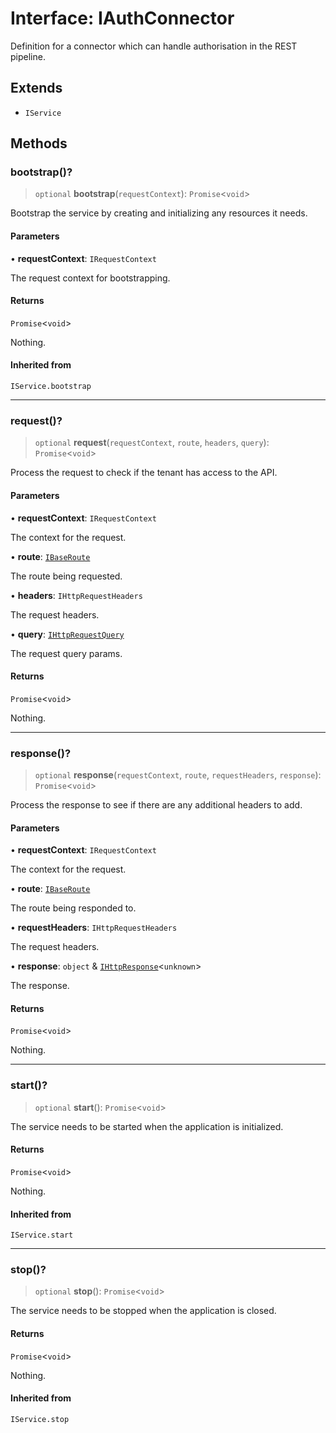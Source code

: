 # Interface: IAuthConnector

Definition for a connector which can handle authorisation in the REST pipeline.

## Extends

- `IService`

## Methods

### bootstrap()?

> `optional` **bootstrap**(`requestContext`): `Promise`\<`void`\>

Bootstrap the service by creating and initializing any resources it needs.

#### Parameters

• **requestContext**: `IRequestContext`

The request context for bootstrapping.

#### Returns

`Promise`\<`void`\>

Nothing.

#### Inherited from

`IService.bootstrap`

***

### request()?

> `optional` **request**(`requestContext`, `route`, `headers`, `query`): `Promise`\<`void`\>

Process the request to check if the tenant has access to the API.

#### Parameters

• **requestContext**: `IRequestContext`

The context for the request.

• **route**: [`IBaseRoute`](IBaseRoute.md)

The route being requested.

• **headers**: `IHttpRequestHeaders`

The request headers.

• **query**: [`IHttpRequestQuery`](IHttpRequestQuery.md)

The request query params.

#### Returns

`Promise`\<`void`\>

Nothing.

***

### response()?

> `optional` **response**(`requestContext`, `route`, `requestHeaders`, `response`): `Promise`\<`void`\>

Process the response to see if there are any additional headers to add.

#### Parameters

• **requestContext**: `IRequestContext`

The context for the request.

• **route**: [`IBaseRoute`](IBaseRoute.md)

The route being responded to.

• **requestHeaders**: `IHttpRequestHeaders`

The request headers.

• **response**: `object` & [`IHttpResponse`](IHttpResponse.md)\<`unknown`\>

The response.

#### Returns

`Promise`\<`void`\>

Nothing.

***

### start()?

> `optional` **start**(): `Promise`\<`void`\>

The service needs to be started when the application is initialized.

#### Returns

`Promise`\<`void`\>

Nothing.

#### Inherited from

`IService.start`

***

### stop()?

> `optional` **stop**(): `Promise`\<`void`\>

The service needs to be stopped when the application is closed.

#### Returns

`Promise`\<`void`\>

Nothing.

#### Inherited from

`IService.stop`
